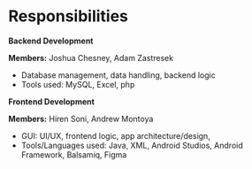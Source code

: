 # Responsibilities

**Backend Development**

**Members:** Joshua Chesney, Adam Zastresek
- Database management, data handling, backend logic
- Tools used: MySQL, Excel, php

**Frontend Development**

**Members:** Hiren Soni, Andrew Montoya
- GUI: UI/UX, frontend logic, app architecture/design,
- Tools/Languages used: Java, XML, Android Studios, Android Framework, Balsamiq, Figma
